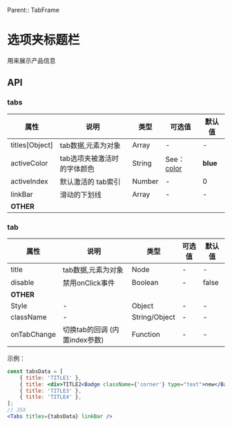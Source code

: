 Parent:: TabFrame

# 选项夹标题栏

用来展示产品信息

## API

### tabs

| 属性             | 说明              | 类型     | 可选值                            | 默认值      |
| -------------- | --------------- | ------ | ------------------------------ | -------- |
| titles[Object] | tab数据,元素为对象     | Array  | -                              | -        |
| activeColor    | tab选项夹被激活时的字体颜色 | String | See：[color](../style/index.md) | **blue** |
| activeIndex    | 默认激活的 tab索引     | Number | -                              | 0        |
| linkBar        | 滑动的下划线          | Array  | -                              | -        |
| **OTHER**      |                 |        |                                |          |

### tab

| 属性          | 说明                   | 类型            | 可选值  | 默认值   |
| ----------- | -------------------- | ------------- | ---- | ----- |
| title       | tab数据,元素为对象          | Node          | -    | -     |
| disable     | 禁用onClick事件          | Boolean       | -    | false |
| **OTHER**   |                      |               |      |       |
| Style       | -                    | Object        | -    | -     |
| className   | -                    | String/Object | -    | -     |
| onTabChange | 切换tab的回调 (内置index参数) | Function      | -    | -     |



示例：

```jsx
const tabsData = [
	{ title: 'TITLE1' },
	{ title: <div>TITLE2<Badge className={'corner'} type="text">new</Badge></div> },
	{ title: 'TITLE3' },
	{ title: 'TITLE4' },
];
// JSX
<Tabs titles={tabsData} linkBar />
```



